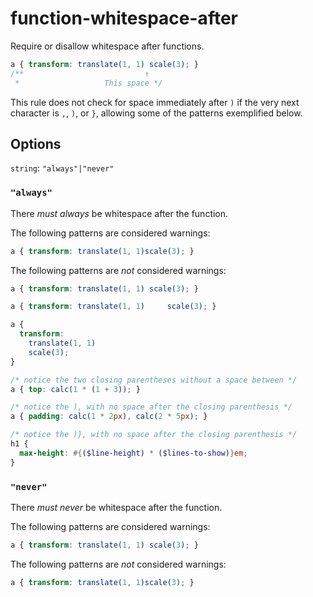 # function-whitespace-after

Require or disallow whitespace after functions.

```css
a { transform: translate(1, 1) scale(3); }
/**                           ↑
 *                   This space */
```

This rule does not check for space immediately after `)` if the very next character is `,`, `)`, or `}`, allowing some of the patterns exemplified below.

## Options

`string`: `"always"|"never"`

### `"always"`

There *must always* be whitespace after the function.

The following patterns are considered warnings:

```css
a { transform: translate(1, 1)scale(3); }
```

The following patterns are *not* considered warnings:

```css
a { transform: translate(1, 1) scale(3); }
```

```css
a { transform: translate(1, 1)     scale(3); }
```

```css
a {
  transform:
    translate(1, 1)
    scale(3);
}
```

```css
/* notice the two closing parentheses without a space between */
a { top: calc(1 * (1 + 3)); }
```

```css
/* notice the ), with no space after the closing parenthesis */
a { padding: calc(1 * 2px), calc(2 * 5px); }
```

```scss
/* notice the )}, with no space after the closing parenthesis */
h1 {
  max-height: #{($line-height) * ($lines-to-show)}em;
}
```

### `"never"`

There *must never* be whitespace after the function.

The following patterns are considered warnings:

```css
a { transform: translate(1, 1) scale(3); }
```

The following patterns are *not* considered warnings:

```css
a { transform: translate(1, 1)scale(3); }
```
